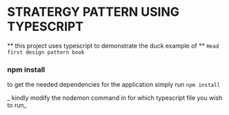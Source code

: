 # STRATERGY PATTERN USING TYPESCRIPT

** this project uses typescript to demonstrate the duck example of ** `Head first design pattern book`

### npm install

to get the needed dependencies for the application simply run `npm install`

_ kindly modify the nodemon command in for which typescript file you wish to run_
